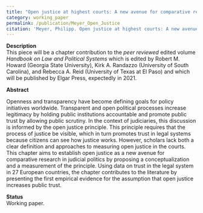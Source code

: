 ```yaml
---
title: "Open justice at highest courts: A new avenue for comparative research."
category: working_paper
permalink: /publication/Meyer_Open_Justice
citation: 'Meyer, Philipp. Open justice at highest courts: A new avenue for comparative research. In: Howard, Robert M., Kirk A. Randazzo, and Vanessa Reid (Ed.): Handbook on Law and Political Systems. Cheltenham: Edward Elgar Publishing. [\textit{Peer reviewed, Under contract}.'
---
```


<p><b>Description</b><br>
This piece will be a chapter contribution to the <i>peer reviewed</i> edited volume <i>Handbook on Law and Political Systems</i> which is edited by Robert M. Howard (Georgia State University), Kirk A. Randazzo (University of South Carolina), and Rebecca A. Reid (University of Texas at El Paso) and which will be published by Elgar Press, expectedly in 2021.</p> 

<p><b>Abstract</b><br>
<p>Openness and transparency have become defining goals for policy initiatives worldwide. Transparent and open political processes increase legitimacy by holding public institutions accountable and promote public trust by allowing public scrutiny. In the context of judiciaries, this discussion is informed by the open justice principle. This principle requires that the process of justice be visible, which in turn promotes trust in legal systems because citizens can see how justice works. However, scholars lack both a clear definition and approaches to measuring open justice in the courts. This chapter aims to establish open justice as a new avenue for comparative research in judicial politics by proposing a conceptualization and a measurement of the principle. Using data on trust in the legal system in 27 European countries, the chapter contributes to the literature by presenting the first empirical evidence for the assumption that open justice increases public trust.</p>

<p><b>Status</b><br>
Working paper.</p>
